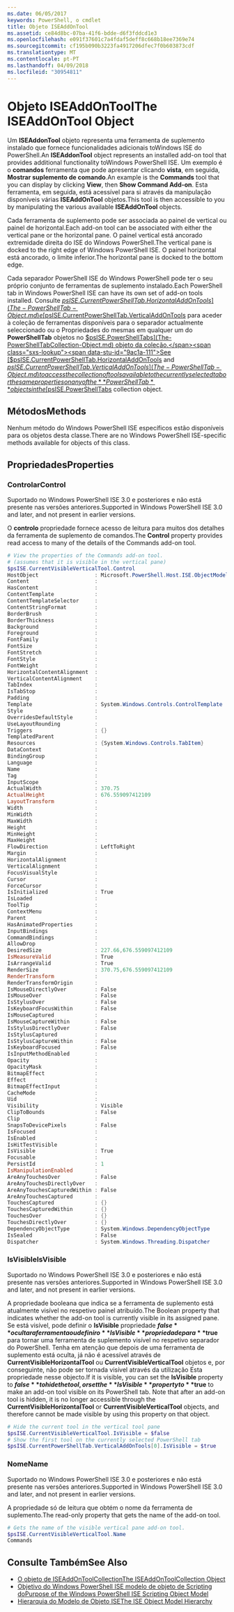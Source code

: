 ```yaml
---
ms.date: 06/05/2017
keywords: PowerShell, o cmdlet
title: Objeto ISEAddOnTool
ms.assetid: ce84d8bc-07ba-41f6-bdde-d6f3fddcd1e3
ms.openlocfilehash: e091f37601c7a4fdaf5deff8c668b18ee7369e74
ms.sourcegitcommit: cf195b090b3223fa4917206dfec7f0b603873cdf
ms.translationtype: MT
ms.contentlocale: pt-PT
ms.lasthandoff: 04/09/2018
ms.locfileid: "30954811"
---
```

# <a name="the-iseaddontool-object"></a><span data-ttu-id="9ac1a-103">Objeto ISEAddOnTool</span><span class="sxs-lookup"><span data-stu-id="9ac1a-103">The ISEAddOnTool Object</span></span>

<span data-ttu-id="9ac1a-104">Um **ISEAddonTool** objeto representa uma ferramenta de suplemento instalado que fornece funcionalidades adicionais toWindows ISE do PowerShell.</span><span class="sxs-lookup"><span data-stu-id="9ac1a-104">An **ISEAddonTool** object represents an installed add-on tool that provides additional functionality toWindows PowerShell ISE.</span></span> <span data-ttu-id="9ac1a-105">Um exemplo é o **comandos** ferramenta que pode apresentar clicando **vista**, em seguida, **Mostrar suplemento de comando**.</span><span class="sxs-lookup"><span data-stu-id="9ac1a-105">An example is the **Commands** tool that you can display by clicking **View**, then **Show Command Add-on**.</span></span> <span data-ttu-id="9ac1a-106">Esta ferramenta, em seguida, está acessível para si através da manipulação disponíveis várias **ISEAddOnTool** objetos.</span><span class="sxs-lookup"><span data-stu-id="9ac1a-106">This tool is then accessible to you by manipulating the various available **ISEAddOnTool** objects.</span></span>

<span data-ttu-id="9ac1a-107">Cada ferramenta de suplemento pode ser associada ao painel de vertical ou painel de horizontal.</span><span class="sxs-lookup"><span data-stu-id="9ac1a-107">Each add-on tool can be associated with either the vertical pane or the horizontal pane.</span></span> <span data-ttu-id="9ac1a-108">O painel vertical está ancorado extremidade direita do ISE do Windows PowerShell.</span><span class="sxs-lookup"><span data-stu-id="9ac1a-108">The vertical pane is docked to the right edge of Windows PowerShell ISE.</span></span> <span data-ttu-id="9ac1a-109">O painel horizontal está ancorado, o limite inferior.</span><span class="sxs-lookup"><span data-stu-id="9ac1a-109">The horizontal pane is docked to the bottom edge.</span></span>

<span data-ttu-id="9ac1a-110">Cada separador PowerShell ISE do Windows PowerShell pode ter o seu próprio conjunto de ferramentas de suplemento instalado.</span><span class="sxs-lookup"><span data-stu-id="9ac1a-110">Each PowerShell tab in Windows PowerShell ISE can have its own set of add-on tools installed.</span></span> <span data-ttu-id="9ac1a-111">Consulte [$psISE.CurrentPowerShellTab.HorizontalAddOnTools](The-PowerShellTab-Object.md) e [$psISE.CurrentPowerShellTab.VerticalAddOnTools](The-PowerShellTab-Object.md) para aceder à coleção de ferramentas disponíveis para o separador actualmente seleccionado ou o Propriedades do mesmas em qualquer um do **PowerShellTab** objetos no [$psISE.PowerShellTabs](The-PowerShellTabCollection-Object.md) objeto da coleção.</span><span class="sxs-lookup"><span data-stu-id="9ac1a-111">See [$psISE.CurrentPowerShellTab.HorizontalAddOnTools](The-PowerShellTab-Object.md) and [$psISE.CurrentPowerShellTab.VerticalAddOnTools](The-PowerShellTab-Object.md) to access the collection of tools available to the currently selected tab or the same properties on any of the **PowerShellTab** objects in the [$psISE.PowerShellTabs](The-PowerShellTabCollection-Object.md) collection object.</span></span>

## <a name="methods"></a><span data-ttu-id="9ac1a-112">Métodos</span><span class="sxs-lookup"><span data-stu-id="9ac1a-112">Methods</span></span>

<span data-ttu-id="9ac1a-113">Nenhum método do Windows PowerShell ISE específicos estão disponíveis para os objetos desta classe.</span><span class="sxs-lookup"><span data-stu-id="9ac1a-113">There are no Windows PowerShell ISE-specific methods available for objects of this class.</span></span>

## <a name="properties"></a><span data-ttu-id="9ac1a-114">Propriedades</span><span class="sxs-lookup"><span data-stu-id="9ac1a-114">Properties</span></span>

### <a name="control"></a><span data-ttu-id="9ac1a-115">Controlar</span><span class="sxs-lookup"><span data-stu-id="9ac1a-115">Control</span></span>

<span data-ttu-id="9ac1a-116">Suportado no Windows PowerShell ISE 3.0 e posteriores e não está presente nas versões anteriores.</span><span class="sxs-lookup"><span data-stu-id="9ac1a-116">Supported in Windows PowerShell ISE 3.0 and later, and not present in earlier versions.</span></span>

<span data-ttu-id="9ac1a-117">O **controlo** propriedade fornece acesso de leitura para muitos dos detalhes da ferramenta de suplemento de comandos.</span><span class="sxs-lookup"><span data-stu-id="9ac1a-117">The **Control** property provides read access to many of the details of the Commands add-on tool.</span></span>

```powershell
# View the properties of the Commands add-on tool.
# (assumes that it is visible in the vertical pane)
$psISE.CurrentVisibleVerticalTool.Control
HostObject                  : Microsoft.PowerShell.Host.ISE.ObjectModelRoot
Content                     :
HasContent                  :
ContentTemplate             :
ContentTemplateSelector     :
ContentStringFormat         :
BorderBrush                 :
BorderThickness             :
Background                  :
Foreground                  :
FontFamily                  :
FontSize                    :
FontStretch                 :
FontStyle                   :
FontWeight                  :
HorizontalContentAlignment  :
VerticalContentAlignment    :
TabIndex                    :
IsTabStop                   :
Padding                     :
Template                    : System.Windows.Controls.ControlTemplate
Style                       :
OverridesDefaultStyle       :
UseLayoutRounding           :
Triggers                    : {}
TemplatedParent             :
Resources                   : {System.Windows.Controls.TabItem}
DataContext                 :
BindingGroup                :
Language                    :
Name                        :
Tag                         :
InputScope                  :
ActualWidth                 : 370.75
ActualHeight                : 676.559097412109
LayoutTransform             :
Width                       :
MinWidth                    :
MaxWidth                    :
Height                      :
MinHeight                   :
MaxHeight                   :
FlowDirection               : LeftToRight
Margin                      :
HorizontalAlignment         :
VerticalAlignment           :
FocusVisualStyle            :
Cursor                      :
ForceCursor                 :
IsInitialized               : True
IsLoaded                    :
ToolTip                     :
ContextMenu                 :
Parent                      :
HasAnimatedProperties       :
InputBindings               :
CommandBindings             :
AllowDrop                   :
DesiredSize                 : 227.66,676.559097412109
IsMeasureValid              : True
IsArrangeValid              : True
RenderSize                  : 370.75,676.559097412109
RenderTransform             :
RenderTransformOrigin       :
IsMouseDirectlyOver         : False
IsMouseOver                 : False
IsStylusOver                : False
IsKeyboardFocusWithin       : False
IsMouseCaptured             :
IsMouseCaptureWithin        : False
IsStylusDirectlyOver        : False
IsStylusCaptured            :
IsStylusCaptureWithin       : False
IsKeyboardFocused           : False
IsInputMethodEnabled        :
Opacity                     :
OpacityMask                 :
BitmapEffect                :
Effect                      :
BitmapEffectInput           :
CacheMode                   :
Uid                         :
Visibility                  : Visible
ClipToBounds                : False
Clip                        :
SnapsToDevicePixels         : False
IsFocused                   :
IsEnabled                   :
IsHitTestVisible            :
IsVisible                   : True
Focusable                   :
PersistId                   : 1
IsManipulationEnabled       :
AreAnyTouchesOver           : False
AreAnyTouchesDirectlyOver   :
AreAnyTouchesCapturedWithin : False
AreAnyTouchesCaptured       :
TouchesCaptured             : {}
TouchesCapturedWithin       : {}
TouchesOver                 : {}
TouchesDirectlyOver         : {}
DependencyObjectType        : System.Windows.DependencyObjectType
IsSealed                    : False
Dispatcher                  : System.Windows.Threading.Dispatcher
```

### <a name="isvisible"></a><span data-ttu-id="9ac1a-118">IsVisible</span><span class="sxs-lookup"><span data-stu-id="9ac1a-118">IsVisible</span></span>

<span data-ttu-id="9ac1a-119">Suportado no Windows PowerShell ISE 3.0 e posteriores e não está presente nas versões anteriores.</span><span class="sxs-lookup"><span data-stu-id="9ac1a-119">Supported in Windows PowerShell ISE 3.0 and later, and not present in earlier versions.</span></span>

<span data-ttu-id="9ac1a-120">A propriedade booleana que indica se a ferramenta de suplemento está atualmente visível no respetivo painel atribuído.</span><span class="sxs-lookup"><span data-stu-id="9ac1a-120">The Boolean property that indicates whether the add-on tool is currently visible in its assigned pane.</span></span> <span data-ttu-id="9ac1a-121">Se está visível, pode definir o **IsVisible** propriedade **$false** ocultar a ferramenta ou definir o **IsVisible** propriedade para **$true** para tornar uma ferramenta de suplemento visível no respetivo separador do PowerShell. Tenha em atenção que depois de uma ferramenta de suplemento está oculta, já não é acessível através de **CurrentVisibleHorizontalTool** ou **CurrentVisibleVerticalTool** objetos e, por conseguinte, não pode ser tornada visível através da utilização Esta propriedade nesse objecto.</span><span class="sxs-lookup"><span data-stu-id="9ac1a-121">If it is visible, you can set the **IsVisible** property to **$false** to hide the tool, or set the **IsVisible** property to **$true** to make an add-on tool visible on its PowerShell tab. Note that after an add-on tool is hidden, it is no longer accessible through the **CurrentVisibleHorizontalTool** or **CurrentVisibleVerticalTool** objects, and therefore cannot be made visible by using this property on that object.</span></span>

```powershell
# Hide the current tool in the vertical tool pane
$psISE.CurrentVisibleVerticalTool.IsVisible = $false
# Show the first tool on the currently selected PowerShell tab
$psISE.CurrentPowerShellTab.VerticalAddOnTools[0].IsVisible = $true
```

### <a name="name"></a><span data-ttu-id="9ac1a-122">Nome</span><span class="sxs-lookup"><span data-stu-id="9ac1a-122">Name</span></span>

<span data-ttu-id="9ac1a-123">Suportado no Windows PowerShell ISE 3.0 e posteriores e não está presente nas versões anteriores.</span><span class="sxs-lookup"><span data-stu-id="9ac1a-123">Supported in Windows PowerShell ISE 3.0 and later, and not present in earlier versions.</span></span>

<span data-ttu-id="9ac1a-124">A propriedade só de leitura que obtém o nome da ferramenta de suplemento.</span><span class="sxs-lookup"><span data-stu-id="9ac1a-124">The read-only property that gets the name of the add-on tool.</span></span>

```powershell
# Gets the name of the visible vertical pane add-on tool.
$psISE.CurrentVisibleVerticalTool.Name
Commands
```

## <a name="see-also"></a><span data-ttu-id="9ac1a-125">Consulte Também</span><span class="sxs-lookup"><span data-stu-id="9ac1a-125">See Also</span></span>

- [<span data-ttu-id="9ac1a-126">O objeto de ISEAddOnToolCollection</span><span class="sxs-lookup"><span data-stu-id="9ac1a-126">The ISEAddOnToolCollection Object</span></span>](The-ISEAddOnToolCollection-Object.md)
- [<span data-ttu-id="9ac1a-127">Objetivo do Windows PowerShell ISE modelo de objeto de Scripting do</span><span class="sxs-lookup"><span data-stu-id="9ac1a-127">Purpose of the Windows PowerShell ISE Scripting Object Model</span></span>](Purpose-of-the-Windows-PowerShell-ISE-Scripting-Object-Model.md)
- [<span data-ttu-id="9ac1a-128">Hierarquia do Modelo de Objeto ISE</span><span class="sxs-lookup"><span data-stu-id="9ac1a-128">The ISE Object Model Hierarchy</span></span>](The-ISE-Object-Model-Hierarchy.md)
